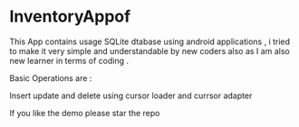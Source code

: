 # InventoryAppof 

This App contains usage SQLite  dtabase using android applications , i tried to make it very simple and understandable by new coders also as I am also new learner in terms of coding .

Basic Operations are :

Insert update and delete using cursor loader and currsor adapter 

If you like the demo please star the repo

